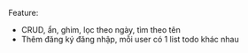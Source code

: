 Feature:
 - CRUD, ẩn, ghim, lọc theo ngày, tìm theo tên
 - Thêm đăng ký đăng nhập, mỗi user có 1 list todo khác nhau
 